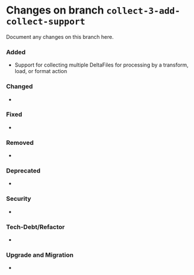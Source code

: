 # Changes on branch `collect-3-add-collect-support`
Document any changes on this branch here.
### Added
- Support for collecting multiple DeltaFiles for processing by a transform, load, or format action

### Changed
- 

### Fixed
- 

### Removed
- 

### Deprecated
- 

### Security
- 

### Tech-Debt/Refactor
- 

### Upgrade and Migration
- 
